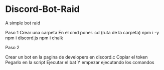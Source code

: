 # Discord-Bot-Raid
A simple bot raid

Paso 1
Crear una carpeta
En el cmd poner.
cd (ruta de la carpeta)
npm i -y
npm i discord.js
npm i chalk



Paso 2

Crear un bot en la pagina de developers en discord.c
Copiar el token
Pegarlo en la script
Ejecutar el bat
Y empezar ejecutando los comandos


